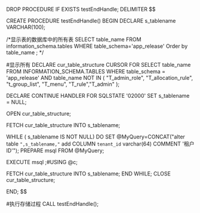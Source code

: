  
DROP PROCEDURE IF EXISTS testEndHandle;
DELIMITER $$
 
 CREATE PROCEDURE testEndHandle()
BEGIN
  DECLARE s_tablename VARCHAR(100);
 
 /*显示表的数据库中的所有表
 SELECT table_name FROM information_schema.tables WHERE table_schema='app_release' Order by table_name ;
 */
 
#显示所有
 DECLARE cur_table_structure CURSOR
 FOR 
 SELECT table_name 
 FROM INFORMATION_SCHEMA.TABLES 
 WHERE table_schema = 'app_release' AND table_name NOT IN (
"T_admin_role", "T_allocation_rule", "t_group_list", "T_menu", "T_rule","T_admin"
 );
 
 DECLARE CONTINUE HANDLER FOR SQLSTATE '02000' SET s_tablename = NULL;
 
 OPEN cur_table_structure;
 
 FETCH cur_table_structure INTO s_tablename;
 
 WHILE ( s_tablename IS NOT NULL) DO
  SET @MyQuery=CONCAT("alter table `",s_tablename,"` add COLUMN `tenant_id` varchar(64) COMMENT '租户ID'");
  PREPARE msql FROM @MyQuery;
  
  EXECUTE msql ;#USING @c; 
   
  FETCH cur_table_structure INTO s_tablename;
  END WHILE;
 CLOSE cur_table_structure;
 
 
END;
 $$
 
 #执行存储过程
 CALL testEndHandle();